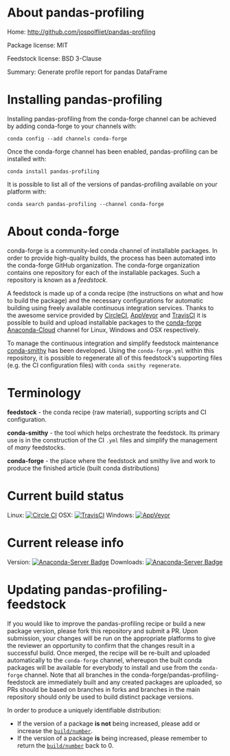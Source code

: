 About pandas-profiling
======================

Home: http://github.com/jospolfliet/pandas-profiling

Package license: MIT

Feedstock license: BSD 3-Clause

Summary: Generate profile report for pandas DataFrame



Installing pandas-profiling
===========================

Installing pandas-profiling from the conda-forge channel can be achieved by adding conda-forge to your channels with:

```
conda config --add channels conda-forge
```

Once the conda-forge channel has been enabled, pandas-profiling can be installed with:

```
conda install pandas-profiling
```

It is possible to list all of the versions of pandas-profiling available on your platform with:

```
conda search pandas-profiling --channel conda-forge
```


About conda-forge
=================

conda-forge is a community-led conda channel of installable packages.
In order to provide high-quality builds, the process has been automated into the
conda-forge GitHub organization. The conda-forge organization contains one repository
for each of the installable packages. Such a repository is known as a *feedstock*.

A feedstock is made up of a conda recipe (the instructions on what and how to build
the package) and the necessary configurations for automatic building using freely
available continuous integration services. Thanks to the awesome service provided by
[CircleCI](https://circleci.com/), [AppVeyor](http://www.appveyor.com/)
and [TravisCI](https://travis-ci.org/) it is possible to build and upload installable
packages to the [conda-forge](https://anaconda.org/conda-forge)
[Anaconda-Cloud](http://docs.anaconda.org/) channel for Linux, Windows and OSX respectively.

To manage the continuous integration and simplify feedstock maintenance
[conda-smithy](http://github.com/conda-forge/conda-smithy) has been developed.
Using the ``conda-forge.yml`` within this repository, it is possible to regenerate all of
this feedstock's supporting files (e.g. the CI configuration files) with ``conda smithy regenerate``.


Terminology
===========

**feedstock** - the conda recipe (raw material), supporting scripts and CI configuration.

**conda-smithy** - the tool which helps orchestrate the feedstock.
                   Its primary use is in the construction of the CI ``.yml`` files
                   and simplify the management of *many* feedstocks.

**conda-forge** - the place where the feedstock and smithy live and work to
                  produce the finished article (built conda distributions)

Current build status
====================

Linux: [![Circle CI](https://circleci.com/gh/conda-forge/pandas-profiling-feedstock.svg?style=shield)](https://circleci.com/gh/conda-forge/pandas-profiling-feedstock)
OSX: [![TravisCI](https://travis-ci.org/conda-forge/pandas-profiling-feedstock.svg?branch=master)](https://travis-ci.org/conda-forge/pandas-profiling-feedstock)
Windows: [![AppVeyor](https://ci.appveyor.com/api/projects/status/github/conda-forge/pandas-profiling-feedstock?svg=True)](https://ci.appveyor.com/project/conda-forge/pandas-profiling-feedstock/branch/master)

Current release info
====================
Version: [![Anaconda-Server Badge](https://anaconda.org/conda-forge/pandas-profiling/badges/version.svg)](https://anaconda.org/conda-forge/pandas-profiling)
Downloads: [![Anaconda-Server Badge](https://anaconda.org/conda-forge/pandas-profiling/badges/downloads.svg)](https://anaconda.org/conda-forge/pandas-profiling)


Updating pandas-profiling-feedstock
===================================

If you would like to improve the pandas-profiling recipe or build a new
package version, please fork this repository and submit a PR. Upon submission,
your changes will be run on the appropriate platforms to give the reviewer an
opportunity to confirm that the changes result in a successful build. Once
merged, the recipe will be re-built and uploaded automatically to the
`conda-forge` channel, whereupon the built conda packages will be available for
everybody to install and use from the `conda-forge` channel.
Note that all branches in the conda-forge/pandas-profiling-feedstock are
immediately built and any created packages are uploaded, so PRs should be based
on branches in forks and branches in the main repository should only be used to
build distinct package versions.

In order to produce a uniquely identifiable distribution:
 * If the version of a package **is not** being increased, please add or increase
   the [``build/number``](http://conda.pydata.org/docs/building/meta-yaml.html#build-number-and-string).
 * If the version of a package **is** being increased, please remember to return
   the [``build/number``](http://conda.pydata.org/docs/building/meta-yaml.html#build-number-and-string)
   back to 0.

